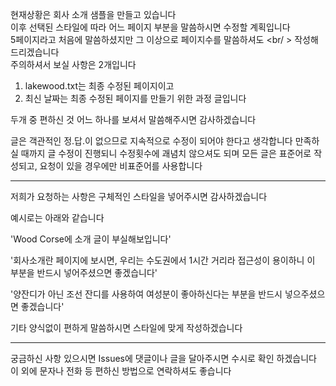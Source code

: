 현재상황은 회사 소개 샘플을 만들고 있습니다<br />
이후 선택된 스타일에 따라 어느 페이지 부분을 말씀하시면 수정할 계획입니다<br />
5페이지라고 처음에 말씀하셨지만 그 이상으로 페이지수를 말씀하셔도 <br/ >
작성해드리겠습니다 <br />
주의하셔서 보실 사항은 2개입니다 <br />
1. lakewood.txt는 최종 수정된 페이지이고
2. 최신 날짜는 최종 수정된 페이지를 만들기 위한 과정 글입니다
   
두개 중 편하신 것 어느 하나를 보셔서 말씀해주시면 감사하겠습니다

글은 객관적인 정.답.이 없으므로 지속적으로 수정이 되어야 한다고 생각합니다
만족하실 때까지 글 수정이 진행되니 수정횟수에 괘념치 않으셔도 되며
모든 글은 표준어로 작성되고, 요청이 있을 경우에만 비표준어를 사용합니다


*****************************
저희가 요청하는 사항은 구체적인 스타일을 넣어주시면 감사하겠습니다


예시로는 아래와 같습니다

'Wood Corse에 소개 글이 부실해보입니다'

'회사소개란 페이지에 보시면, 우리는 수도권에서 1시간 거리라 접근성이 용이하니 이 부분을 반드시 넣어주셨으면 좋겠습니다'

'양잔디가 아닌 조선 잔디를 사용하여 여성분이 좋아하신다는 부분을 반드시 넣으주셨으면 좋겠습니다'

기타 양식없이 편하게 말씀하시면 스타일에 맞게 작성하겠습니다

*****************************

궁금하신 사항 있으시면 Issues에 댓글이나 글을 달아주시면 수시로 확인 하겠습니다
이 외에 문자나 전화 등 편하신 방법으로 연락하셔도 좋습니다

